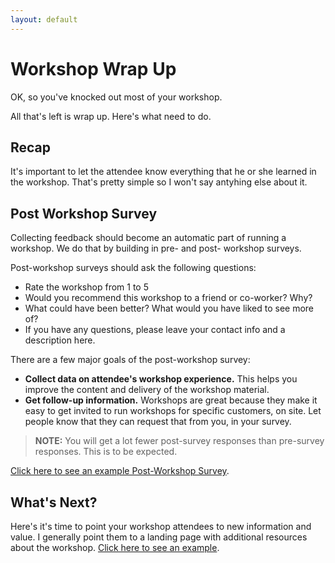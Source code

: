 ```yaml
---
layout: default
---
```

  
# Workshop Wrap Up

OK, so you've knocked out most of your workshop.  

All that's left is wrap up. Here's what need to do.

## Recap

It's important to let the attendee know everything that he or she learned in the workshop. That's pretty simple so I won't say antyhing else about it.  

## Post Workshop Survey

Collecting feedback should become an automatic part of running a workshop.  We do that by building in pre- and post- workshop surveys.  

Post-workshop surveys should ask the following questions:
* Rate the workshop from 1 to 5
* Would you recommend this workshop to a friend or co-worker? Why? 
* What could have been better? What would you have liked to see more of?
* If you have any questions, please leave your contact info and a description here.

There are a few major goals of the post-workshop survey:
* **Collect data on attendee's workshop experience.** This helps you improve the content and delivery of the workshop material.
* **Get follow-up information.** Workshops are great because they make it easy to get invited to run workshops for specific customers, on site.  Let people know that they can request that from you, in your survey.

> **NOTE:** You will get a lot fewer post-survey responses than pre-survey responses. This is to be expected. 

[Click here to see an example Post-Workshop Survey](https://goo.gl/forms/cXVsurpjpHCu0wQp1).

## What's Next?

Here's it's time to point your workshop attendees to new information and value.  I generally point them to a landing page with additional resources about the workshop.  [Click here to see an example](http://www.kubetalk.com/welcome-gophercon-2017/).

